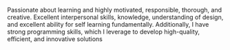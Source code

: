 Passionate about learning and highly motivated, responsible, thorough, and creative. Excellent 
interpersonal skills, knowledge, understanding of design, and excellent ability for self learning 
fundamentally. Additionally, I have strong programming skills, which I leverage to develop 
high-quality, efficient, and innovative solutions
